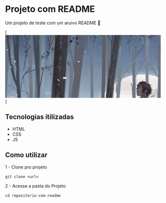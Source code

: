 # Projeto com README
Um projeto de teste com um aruivo README 🚀

[<img src="./Readme.gif" alt="gif aula readme">]

## Tecnologias itilizadas
- HTML
- CSS
- JS

## Como utilizar

1 - Clone pro projeto
```
git clone <url>
```

2 - Acesse a pasta do Projeto
```
cd repositorio-com-readme
```
